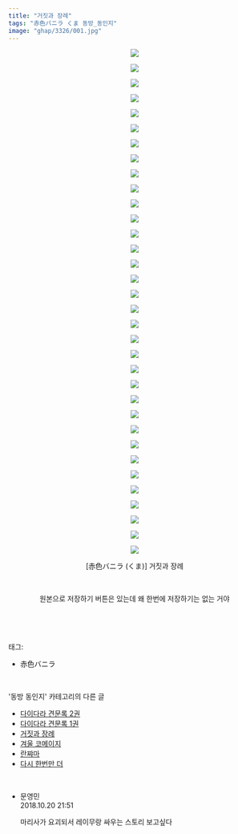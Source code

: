 ```yaml
---
title: "거짓과 장례"
tags: "赤色バニラ くま 동방_동인지"
image: "ghap/3326/001.jpg"
---
```

<div class="article">
<p style="text-align: center; clear: none; float: none;"><img src="{{ site.nasurl }}/ghap/3326/001.jpg"/></p>
<p style="text-align: center; clear: none; float: none;"><img src="{{ site.nasurl }}/ghap/3326/002.jpg"/></p>
<p style="text-align: center; clear: none; float: none;"><img src="{{ site.nasurl }}/ghap/3326/003.jpg"/></p>
<p style="text-align: center; clear: none; float: none;"><img src="{{ site.nasurl }}/ghap/3326/004.jpg"/></p>
<p style="text-align: center; clear: none; float: none;"><img src="{{ site.nasurl }}/ghap/3326/005.jpg"/></p>
<p style="text-align: center; clear: none; float: none;"><img src="{{ site.nasurl }}/ghap/3326/006.jpg"/></p>
<p style="text-align: center; clear: none; float: none;"><img src="{{ site.nasurl }}/ghap/3326/007.jpg"/></p>
<p style="text-align: center; clear: none; float: none;"><img src="{{ site.nasurl }}/ghap/3326/008.jpg"/></p>
<p style="text-align: center; clear: none; float: none;"><img src="{{ site.nasurl }}/ghap/3326/009.jpg"/></p>
<p style="text-align: center; clear: none; float: none;"><img src="{{ site.nasurl }}/ghap/3326/010.jpg"/></p>
<p style="text-align: center; clear: none; float: none;"><img src="{{ site.nasurl }}/ghap/3326/011.jpg"/></p>
<p style="text-align: center; clear: none; float: none;"><img src="{{ site.nasurl }}/ghap/3326/012.jpg"/></p>
<p style="text-align: center; clear: none; float: none;"><img src="{{ site.nasurl }}/ghap/3326/013.jpg"/></p>
<p style="text-align: center; clear: none; float: none;"><img src="{{ site.nasurl }}/ghap/3326/014.jpg"/></p>
<p style="text-align: center; clear: none; float: none;"><img src="{{ site.nasurl }}/ghap/3326/015.jpg"/></p>
<p style="text-align: center; clear: none; float: none;"><img src="{{ site.nasurl }}/ghap/3326/016.jpg"/></p>
<p style="text-align: center; clear: none; float: none;"><img src="{{ site.nasurl }}/ghap/3326/017.jpg"/></p>
<p style="text-align: center; clear: none; float: none;"><img src="{{ site.nasurl }}/ghap/3326/018.jpg"/></p>
<p style="text-align: center; clear: none; float: none;"><img src="{{ site.nasurl }}/ghap/3326/019.jpg"/></p>
<p style="text-align: center; clear: none; float: none;"><img src="{{ site.nasurl }}/ghap/3326/020.jpg"/></p>
<p style="text-align: center; clear: none; float: none;"><img src="{{ site.nasurl }}/ghap/3326/021.jpg"/></p>
<p style="text-align: center; clear: none; float: none;"><img src="{{ site.nasurl }}/ghap/3326/022.jpg"/></p>
<p style="text-align: center; clear: none; float: none;"><img src="{{ site.nasurl }}/ghap/3326/023.jpg"/></p>
<p style="text-align: center; clear: none; float: none;"><img src="{{ site.nasurl }}/ghap/3326/024.jpg"/></p>
<p style="text-align: center; clear: none; float: none;"><img src="{{ site.nasurl }}/ghap/3326/025.jpg"/></p>
<p style="text-align: center; clear: none; float: none;"><img src="{{ site.nasurl }}/ghap/3326/026.jpg"/></p>
<p style="text-align: center; clear: none; float: none;"><img src="{{ site.nasurl }}/ghap/3326/027.jpg"/></p>
<p style="text-align: center; clear: none; float: none;"><img src="{{ site.nasurl }}/ghap/3326/028.jpg"/></p>
<p style="text-align: center; clear: none; float: none;"><img src="{{ site.nasurl }}/ghap/3326/029.jpg"/></p>
<p style="text-align: center; clear: none; float: none;"><img src="{{ site.nasurl }}/ghap/3326/030.jpg"/></p>
<p style="text-align: center; clear: none; float: none;"><img src="{{ site.nasurl }}/ghap/3326/031.jpg"/></p>
<p style="text-align: center; clear: none; float: none;"><img src="{{ site.nasurl }}/ghap/3326/032.jpg"/></p>
<p style="text-align: center; clear: none; float: none;"><img src="{{ site.nasurl }}/ghap/3326/033.jpg"/></p>
<p style="text-align: center; clear: none; float: none;"><img src="{{ site.nasurl }}/ghap/3326/034.jpg"/></p>
<p style="text-align: center; clear: none; float: none;">[赤色バニラ (くま)] 거짓과 장례</p>
<p style="text-align: center; clear: none; float: none;"><br/></p>
<p style="text-align: center; clear: none; float: none;">원본으로 저장하기 버튼은 있는데 왜 한번에 저장하기는 없는 거야</p>
<p><br/></p>
</div><br/>
<div class="tagTrail">
<p>태그: </p>
<ul>
<li>赤色バニラ</li>
</ul>
</div><br/>
<div class="another">
<p>'동방 동인지' 카테고리의 다른 글</p>
<ul>
<li><a href="/2017-06-01-ghap_3328">다이다라 견문록 2권</a></li>
<li><a href="/2017-06-01-ghap_3327">다이다라 견문록 1권</a></li>
<li><a href="/2017-06-01-ghap_3326">거짓과 장례</a></li>
<li><a href="/2017-06-01-ghap_3325">겨울 코메이지</a></li>
<li><a href="/2017-06-01-ghap_3324">란쨔마</a></li>
<li><a href="/2017-06-01-ghap_3323">다시 한번만 더</a></li>
</ul>
</div><br/>
<div class="cb_module cb_fluid">
<div class="cb_wrt cb_profile">
<div class="comment">
<ul>
<li class="cb_thumb_off" id="comment15358949">
<div class="cb_comment_area">
<div class="cb_info_area">
<div class="cb_section">
<span class="cb_nick_name">문영민</span>
</div>
<div class="cb_section">
<span class="cb_date">2018.10.20 21:51 </span>
</div>
</div>
<div class="cb_dsc_comment">
<p class="cb_dsc">
											마리사가 요괴되서 레이무랑 싸우는 스토리 보고싶다
										</p>
</div>
</div></li>
</ul>
</div>
</div><!-- commentList close -->
</div><br/>
